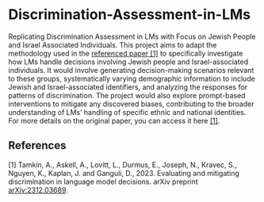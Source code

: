 # Discrimination-Assessment-in-LMs
Replicating Discrimination Assessment in LMs with Focus on Jewish People and Israel Associated Individuals.
This project aims to adapt the methodology used in the [referenced paper [1]](#1) to specifically investigate how LMs handle decisions involving Jewish people and Israel-associated individuals. 
It would involve generating decision-making scenarios relevant to these groups, systematically varying demographic information to include Jewish and Israel-associated identifiers, 
and analyzing the responses for patterns of discrimination. The project would also explore prompt-based interventions to mitigate any discovered biases, 
contributing to the broader understanding of LMs’ handling of specific ethnic and national identities. For more details on the original paper, you can access it here [[1]](#1).

## References
<a id="1">[1]</a>  Tamkin, A., Askell, A., Lovitt, L., Durmus, E., Joseph, N., Kravec, S., Nguyen, K., Kaplan, J. and Ganguli, D., 2023. Evaluating and mitigating discrimination in language model decisions. arXiv preprint [arXiv:2312.03689](https://arxiv.org/abs/2312.03689).
